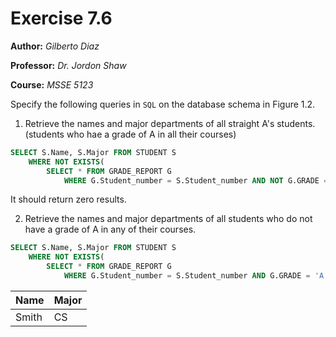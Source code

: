 # Exercise 7.6

**Author:** *Gilberto Diaz*

**Professor:** *Dr. Jordon Shaw*

**Course:** *MSSE 5123*

Specify the following queries in `SQL` on the database schema in Figure 1.2.

1. Retrieve the names and major departments of all straight A's students. (students who hae a grade of A in all their courses)

```sql
SELECT S.Name, S.Major FROM STUDENT S
    WHERE NOT EXISTS(
        SELECT * FROM GRADE_REPORT G
            WHERE G.Student_number = S.Student_number AND NOT G.GRADE = 'A')
```

It should return zero results.

2. Retrieve the names and major departments of all students who do not have a grade of A in any of their courses.

```sql
SELECT S.Name, S.Major FROM STUDENT S
    WHERE NOT EXISTS(
        SELECT * FROM GRADE_REPORT G
            WHERE G.Student_number = S.Student_number AND G.GRADE = 'A')
```

Name|Major
----|----
Smith|CS
